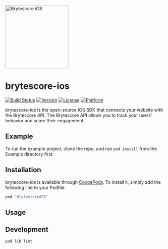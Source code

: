 <img src="https://brytecore.com/images/logo-lead-booster.png" width="200" alt="Brytescore iOS">

# brytescore-ios

[![Build Status](http://img.shields.io/travis/Brytecore/brytescore-ios.svg?branch=master?style=flat)](https://travis-ci.org/Brytecore/brytescore-ios)
[![Version](https://img.shields.io/cocoapods/v/brytescore-ios.svg?style=flat)](http://cocoapods.org/pods/brytescore-ios)
[![License](https://img.shields.io/cocoapods/l/brytescore-ios.svg?style=flat)](http://cocoapods.org/pods/brytescore-ios)
[![Platform](https://img.shields.io/cocoapods/p/brytescore-ios.svg?style=flat)](http://cocoapods.org/pods/brytescore-ios)

brytescore-ios is the open-source iOS SDK that connects your website with the Brytescore API. The
Brytescore API allows you to track your users' behavior and score their engagement.

## Example

To run the example project, clone the repo, and run `pod install` from the Example directory first.

## Installation

brytescore-ios is available through [CocoaPods](http://cocoapods.org). To install
it, simply add the following line to your Podfile:

```ruby
pod "BrytescoreAPI"
```

## Usage

## Development
```ruby
pod lib lint
```
